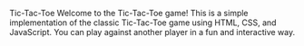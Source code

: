 Tic-Tac-Toe
Welcome to the Tic-Tac-Toe game! This is a simple implementation of the classic Tic-Tac-Toe game using HTML, CSS, and JavaScript. You can play against another player in a fun and interactive way.